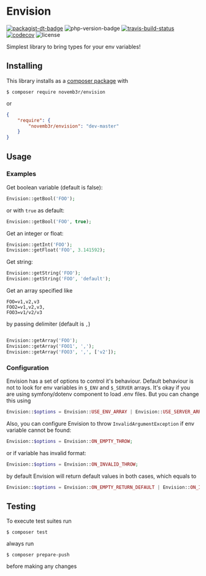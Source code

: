 # Envision

[![packagist-dt-badge]][packagist] ![php-version-badge] [![travis-build-status]][travis-link] [![codecov]][codecov-link] ![license]

Simplest library to bring types for your env variables!

## Installing

This library installs as a [composer package](https://packagist.org/packages/novemb3r/envision) with

```
$ composer require novemb3r/envision
```

or

```JSON
{
    "require": {
        "novemb3r/envision": "dev-master"
    }
}
```

## Usage
### Examples

Get boolean variable (default is false):

```PHP
Envision::getBool('FOO');
```

or with `true` as default:

```PHP
Envision::getBool('FOO', true);
```

Get an integer or float:

```PHP
Envision::getInt('FOO');
Envision::getFloat('FOO', 3.141592);
```

Get string:

```PHP
Envision::getString('FOO');
Envision::getString('FOO', 'default');
```

Get an array specified like

```
FOO=v1,v2,v3
FOO2=v1,v2,v3,
FOO3=v1/v2/v3
```

by passing delimiter (default is `,`)

```PHP

Envision::getArray('FOO');
Envision::getArray('FOO1', ',');
Envision::getArray('FOO3', ',', ['v2']);
```

### Configuration

Envision has a set of options to control it's behaviour. Default behaviour is not to look for env variables in `$_ENV`
and `$_SERVER` arrays. It's okay if you are using symfony/dotenv component to load .env files.
But you can change this using

```PHP
Envision::$options = Envision::USE_ENV_ARRAY | Envision::USE_SERVER_ARRAY;
```

Also, you can configure Envision to throw `InvalidArgumentException` if env variable cannot be found:

```PHP
Envision::$options = Envision::ON_EMPTY_THROW;
```

or if variable has invalid format:

```PHP
Envision::$options = Envision::ON_INVALID_THROW;

```

by default Envision will return default values in both cases, which equals to

```PHP
Envision::$options = Envision::ON_EMPTY_RETURN_DEFAULT | Envision::ON_INVALID_RETURN_DEFAULT;
```

## Testing

To execute test suites run

```shell
$ composer test
```

always run 
```shell
$ composer prepare-push
```
before making any changes

<!-- Badges -->

[packagist-dt-badge]: https://img.shields.io/packagist/dt/novemb3r/envision.svg?style=flat-square

[packagist]: https://packagist.org/packages/novemb3r/envision

[php-version-badge]: https://img.shields.io/packagist/php-v/suin/json.svg?style=flat-square

[license]: https://img.shields.io/badge/License-MIT-green.svg?style=flat-square

[travis-build-status]: https://img.shields.io/travis/Novemb3r/envision?style=flat-square
[travis-link]: https://travis-ci.com/Novemb3r/envision

[codecov]: https://img.shields.io/codecov/c/github/Novemb3r/envision?style=flat-square&token=EZNYXY93EZ

[codecov-link]: https://codecov.io/gh/Novemb3r/envision